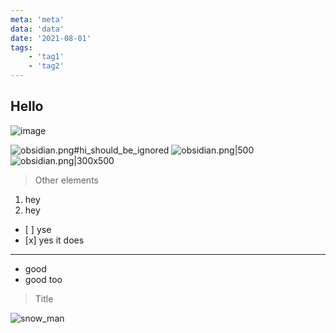 ```yaml
---
meta: 'meta'
data: 'data'
date: '2021-08-01'
tags:
    - 'tag1'
    - 'tag2'
---
```


## Hello

![image](./obsidian.png)

<img src="/Users/june/Documents/project/obsidian-blogger/packages/build_system/src/md/__mocks__/build/build.png" alt="obsidian.png#hi_should_be_ignored">

<img src="/Users/june/Documents/project/obsidian-blogger/packages/build_system/src/md/__mocks__/build/build.png" alt="obsidian.png|500">

<img src="/Users/june/Documents/project/obsidian-blogger/packages/build_system/src/md/__mocks__/build/build.png" alt="obsidian.png|300x500">

> Other elements

1. hey
2. hey

* \[ ] yse
* \[x] yes it does

***

* good
* good too

> Title

![snow\_man](https://th-thumbnailer.cdn-si-edu.com/V8ahPc5OXXqW_cVuB3X5zsqBFKM=/fit-in/1600x0/https://tf-cmsv2-smithsonianmag-media.s3.amazonaws.com/filer/43/0c/430ce021-3089-415f-bb2d-340465beed4e/2204449610_6a0aa9d569_o.jpg)
